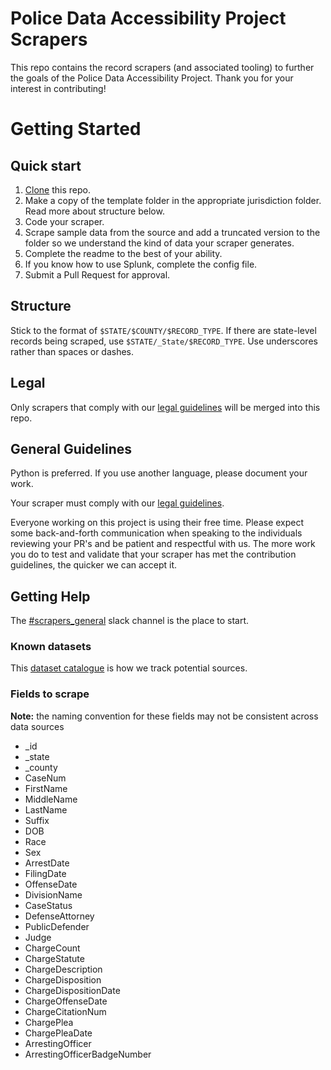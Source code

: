 # Police Data Accessibility Project Scrapers
This repo contains the record scrapers (and associated tooling) to further the goals of the Police Data Accessibility Project. Thank you for your interest in contributing!

# Getting Started
## Quick start
1. [Clone](https://docs.github.com/en/github/creating-cloning-and-archiving-repositories/cloning-a-repository) this repo.
2. Make a copy of the template folder in the appropriate jurisdiction folder. Read more about structure below.
3. Code your scraper.
4. Scrape sample data from the source and add a truncated version to the folder so we understand the kind of data your scraper generates.
5. Complete the readme to the best of your ability.
6. If you know how to use Splunk, complete the config file.
7. Submit a Pull Request for approval.

## Structure
Stick to the format of `$STATE/$COUNTY/$RECORD_TYPE`. If there are state-level records being scraped, use `$STATE/_State/$RECORD_TYPE`. Use underscores rather than spaces or dashes.

## Legal
Only scrapers that comply with our [legal guidelines](https://docs.google.com/document/d/1gjnH0S18iBI20K1pfs4M3wuMqcLE_ZSgt71ITUY2Fbk/edit) will be merged into this repo.

## General Guidelines
Python is preferred. If you use another language, please document your work.

Your scraper must comply with our [legal guidelines](https://docs.google.com/document/d/1gjnH0S18iBI20K1pfs4M3wuMqcLE_ZSgt71ITUY2Fbk/edit).

Everyone working on this project is using their free time. Please expect some back-and-forth communication when speaking to the individuals reviewing your PR's and be patient and respectful with us. The more work you do to test and validate that your scraper has met the contribution guidelines, the quicker we can accept it.

## Getting Help
The [#scrapers_general](https://policeaccessibility.slack.com/archives/C013XH00WHZ) slack channel is the place to start.

### Known datasets
This [dataset catalogue](https://docs.google.com/spreadsheets/d/1A0iTx7N-qVH2fms3Gmaf8RbnTpJPjgSoLPEa1o-J6J8/edit#gid=0&fvid=1660736644) is how we track potential sources.

### Fields to scrape
**Note:** the naming convention for these fields may not be consistent across data sources
* _id
* _state
* _county
* CaseNum
* FirstName
* MiddleName
* LastName
* Suffix
* DOB
* Race
* Sex
* ArrestDate
* FilingDate
* OffenseDate
* DivisionName
* CaseStatus
* DefenseAttorney
* PublicDefender
* Judge
* ChargeCount
* ChargeStatute
* ChargeDescription
* ChargeDisposition
* ChargeDispositionDate
* ChargeOffenseDate
* ChargeCitationNum
* ChargePlea
* ChargePleaDate
* ArrestingOfficer
* ArrestingOfficerBadgeNumber
